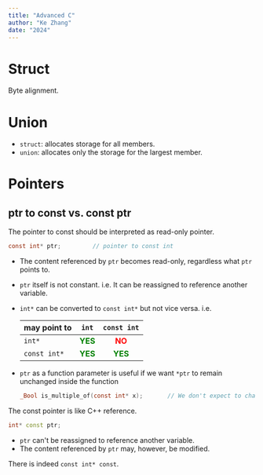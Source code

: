 ```yaml
---
title: "Advanced C"
author: "Ke Zhang"
date: "2024"
---
```


# Struct

Byte alignment.

# Union

* `struct`: allocates storage for all members.
* `union`: allocates only the storage for the largest member.

# Pointers

## ptr to const vs. const ptr

The pointer to const should be interpreted as read-only pointer.

```c
const int* ptr;			// pointer to const int
```

* The content referenced by `ptr` becomes read-only, regardless what `ptr` points to.

* `ptr` itself is not constant. i.e. It can be reassigned to reference another variable.

* `int*` can be converted to `const int*` but not vice versa. i.e.

  | may point to |                  `int`                   |               `const int`                |
  | :----------- | :--------------------------------------: | :--------------------------------------: |
  | `int*`       | <span style="color:green">**YES**</span> |  <span style="color:red">**NO**</span>   |
  | `const int*` | <span style="color:green">**YES**</span> | <span style="color:green">**YES**</span> |

* `ptr` as a function parameter is useful if we want `*ptr` to remain unchanged inside the function

  ```c
  _Bool is_multiple_of(const int* x);		// We don't expect to change *x
  ```



The const pointer is like C++ reference.

```c++
int* const ptr;
```

* `ptr` can't be reassigned to reference another variable.
* The content referenced by `ptr` may, however, be modified.



There is indeed `const int* const`.


